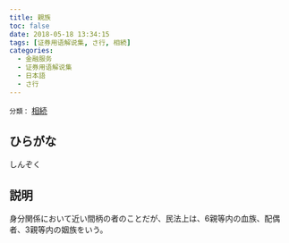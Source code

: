 ```yaml
---
title: 親族
toc: false
date: 2018-05-18 13:34:15
tags: [证券用语解说集, さ行, 相続]
categories:
  - 金融服务
  - 证券用语解说集
  - 日本語
  - さ行
---
```


`分類：` [相続](/tags/相続/)

## ひらがな

しんぞく

## 説明

身分関係において近い間柄の者のことだが、民法上は、6親等内の血族、配偶者、3親等内の姻族をいう。
